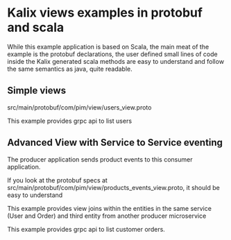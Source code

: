 # Kalix views examples in protobuf and scala

While this example application is based on Scala, the main meat of the example is the protobuf declarations,
the user defined small lines of code inside the Kalix generated scala methods are easy to understand and 
follow the same semantics as java, quite readable.

## Simple views

src/main/protobuf/com/pim/view/users_view.proto

This example provides grpc api to list users 

## Advanced View with Service to Service eventing

The producer application sends product events to this consumer application.

If you look at the protobuf specs at src/main/protobuf/com/pim/view/products_events_view.proto, it should 
be easy to understand

This example provides view joins within the entities in the same service (User and Order) and third entity from another 
producer microservice

This example provides grpc api to list customer orders.





